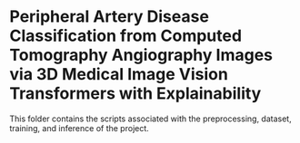 # Peripheral Artery Disease Classification from Computed Tomography Angiography Images via 3D Medical Image Vision Transformers with Explainability
This folder contains the scripts associated with the preprocessing, dataset, training, and inference of the project. 
